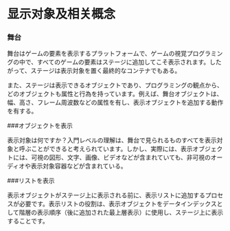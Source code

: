# 显示对象及相关概念

### 舞台

舞台はゲームの要素を表示するプラットフォームで、ゲームの視覚プログラミングの中で、すべてのゲームの要素はステージに追加してこそ表示されます。したがって、ステージは表示対象を置く最終的なコンテナでもある。

また、ステージは表示できるオブジェクトであり、プログラミングの観点から、どのオブジェクトも属性と行為を持っています。例えば、舞台オブジェクトは、幅、高さ、フレーム周波数などの属性を有し、表示オブジェクトを追加する動作を有する。



###オブジェクトを表示

表示対象は何ですか？入門レベルの理解は、舞台で見られるものすべてを表示対象と呼ぶことができると考えられています。しかし、実際には、表示オブジェクトには、可視の図形、文字、画像、ビデオなどが含まれていても、非可視のオーディオや表示対象容器などが含まれている。



###リストを表示

表示オブジェクトがステージ上に表示される前に、表示リストに追加するプロセスが必要です。表示リストの役割は、表示オブジェクトをデータインデックスとして階層の表示順序（後に追加された最上層表示）に使用し、ステージ上に表示することです。